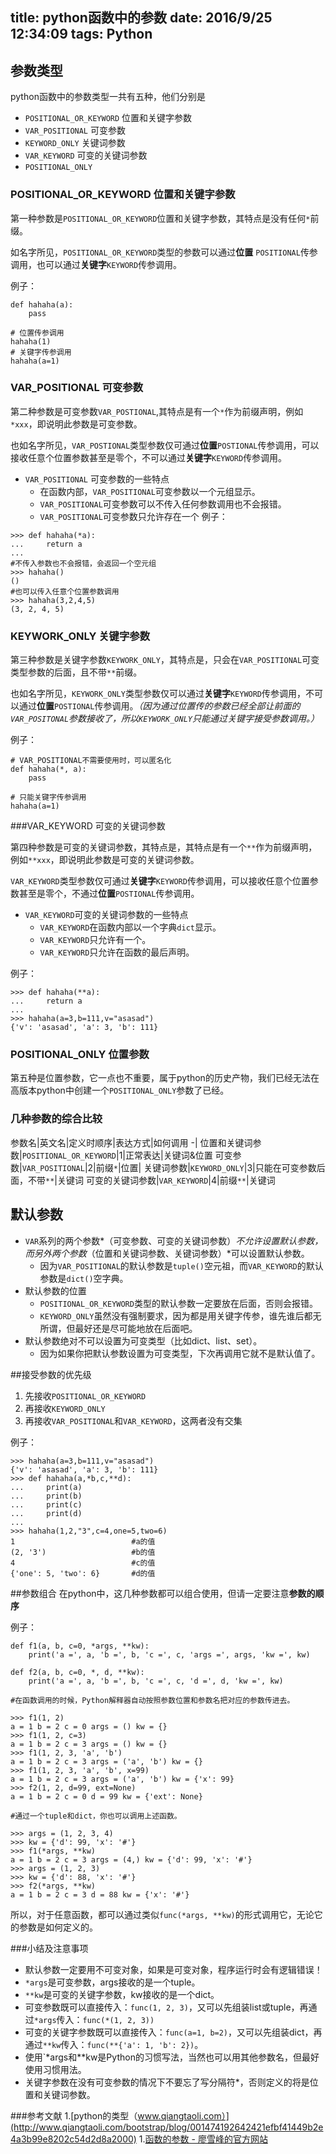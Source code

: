 ﻿title: python函数中的参数
date: 2016/9/25 12:34:09
tags: Python
---

## 参数类型
python函数中的参数类型一共有五种，他们分别是 

- `POSITIONAL_OR_KEYWORD` 位置和关键字参数
- `VAR_POSITIONAL` 可变参数
- `KEYWORD_ONLY` 关键词参数
-  `VAR_KEYWORD` 可变的关键词参数
-  `POSITIONAL_ONLY`

### POSITIONAL_OR_KEYWORD 位置和关键字参数

第一种参数是`POSITIONAL_OR_KEYWORD`位置和关键字参数，其特点是没有任何`*`前缀。

如名字所见，`POSITIONAL_OR_KEYWORD`类型的参数可以通过**位置** `POSITIONAL`传参调用，也可以通过**关键字**`KEYWORD`传参调用。

例子：
```
def hahaha(a): 
    pass

# 位置传参调用
hahaha(1)
# 关键字传参调用
hahaha(a=1)
```

### VAR_POSITIONAL 可变参数

第二种参数是可变参数`VAR_POSTIONAL`,其特点是有一个`*`作为前缀声明，例如`*xxx`，即说明此参数是可变参数。

也如名字所见，`VAR_POSTIONAL`类型参数仅可通过**位置**`POSTIONAL`传参调用，可以接收任意个位置参数甚至是零个，不可以通过**关键字**`KEYWORD`传参调用。

- `VAR_POSITIONAL` 可变参数的一些特点
  - 在函数内部，`VAR_POSITIONAL`可变参数以一个元组显示。
  - `VAR_POSITIONAL`可变参数可以不传入任何参数调用也不会报错。
  - `VAR_POSITIONAL`可变参数只允许存在一个
例子：
```
>>> def hahaha(*a):
...     return a
...
#不传入参数也不会报错，会返回一个空元组
>>> hahaha()
()
#也可以传入任意个位置参数调用
>>> hahaha(3,2,4,5)
(3, 2, 4, 5)
```

### KEYWORK_ONLY 关键字参数

第三种参数是关键字参数`KEYWORK_ONLY`，其特点是，只会在`VAR_POSITIONAL`可变类型参数的后面，且不带`**`前缀。

也如名字所见，`KEYWORK_ONLY`类型参数仅可以通过**关键字**`KEYWORD`传参调用，不可以通过**位置**`POSTIONAL`传参调用。*（因为通过位置传的参数已经全部让前面的`VAR_POSITONAL`参数接收了，所以`KEYWORK_ONLY`只能通过关键字接受参数调用。）*

例子：
```
# VAR_POSITIONAL不需要使用时，可以匿名化
def hahaha(*, a):
    pass

# 只能关键字传参调用
hahaha(a=1)
```
###VAR_KEYWORD 可变的关键词参数

第四种参数是可变的关键词参数，其特点是，其特点是有一个`**`作为前缀声明，例如`**xxx`，即说明此参数是可变的关键词参数。

`VAR_KEYWORD`类型参数仅可通过**关键字**`KEYWORD`传参调用，可以接收任意个位置参数甚至是零个，不通过**位置**`POSTIONAL`传参调用。

- `VAR_KEYWORD`可变的关键词参数的一些特点
  - `VAR_KEYWORD`在函数内部以一个字典`dict`显示。
  - `VAR_KEYWORD`只允许有一个。
  - `VAR_KEYWORD`只允许在函数的最后声明。

例子：
```
>>> def hahaha(**a):
...     return a
...
>>> hahaha(a=3,b=111,v="asasad")
{'v': 'asasad', 'a': 3, 'b': 111}
```

### POSITIONAL_ONLY 位置参数
第五种是位置参数，它一点也不重要，属于python的历史产物，我们已经无法在高版本python中创建一个`POSITIONAL_ONLY`参数了已经。

### 几种参数的综合比较

参数名|英文名|定义时顺序|表达方式|如何调用
-|
位置和关键词参数|`POSITIONAL_OR_KEYWORD`|1|正常表达|关键词&位置
可变参数|`VAR_POSITIONAL`|2|前缀`*`|位置|
关键词参数|`KEYWORD_ONLY`|3|只能在可变参数后面，不带`**`|关键词
可变的关键词参数|`VAR_KEYWORD`|4|前缀`**`|关键词

## 默认参数
- `VAR`系列的两个参数*（可变参数、可变的关键词参数）*不允许设置默认参数，而另外两个参数*（位置和关键词参数、关键词参数）*可以设置默认参数。
  - 因为`VAR_POSITIONAL`的默认参数是`tuple()`空元祖，而`VAR_KEYWORD`的默认参数是`dict()`空字典。
- 默认参数的位置
  - `POSITIONAL_OR_KEYWORD`类型的默认参数一定要放在后面，否则会报错。
  - `KEYWORD_ONLY`虽然没有强制要求，因为都是用关键字传参，谁先谁后都无所谓，但最好还是尽可能地放在后面吧。
- 默认参数绝对不可以设置为可变类型（比如dict、list、set）。
  - 因为如果你把默认参数设置为可变类型，下次再调用它就不是默认值了。


##接受参数的优先级
1. 先接收`POSITIONAL_OR_KEYWORD`
1. 再接收`KEYWORD_ONLY`
1. 再接收`VAR_POSITIONAL`和`VAR_KEYWORD`，这两者没有交集

例子：
```
>>> hahaha(a=3,b=111,v="asasad")
{'v': 'asasad', 'a': 3, 'b': 111}
>>> def hahaha(a,*b,c,**d):
...     print(a)
...     print(b)
...     print(c)
...     print(d)
...
>>> hahaha(1,2,"3",c=4,one=5,two=6)
1                          #a的值
(2, '3')                   #b的值
4                          #c的值
{'one': 5, 'two': 6}       #d的值
```

##参数组合 
在python中，这几种参数都可以组合使用，但请一定要注意**参数的顺序**

例子：
```
def f1(a, b, c=0, *args, **kw):
    print('a =', a, 'b =', b, 'c =', c, 'args =', args, 'kw =', kw)

def f2(a, b, c=0, *, d, **kw):
    print('a =', a, 'b =', b, 'c =', c, 'd =', d, 'kw =', kw)

#在函数调用的时候，Python解释器自动按照参数位置和参数名把对应的参数传进去。

>>> f1(1, 2)
a = 1 b = 2 c = 0 args = () kw = {}
>>> f1(1, 2, c=3)
a = 1 b = 2 c = 3 args = () kw = {}
>>> f1(1, 2, 3, 'a', 'b')
a = 1 b = 2 c = 3 args = ('a', 'b') kw = {}
>>> f1(1, 2, 3, 'a', 'b', x=99)
a = 1 b = 2 c = 3 args = ('a', 'b') kw = {'x': 99}
>>> f2(1, 2, d=99, ext=None)
a = 1 b = 2 c = 0 d = 99 kw = {'ext': None}

#通过一个tuple和dict，你也可以调用上述函数。

>>> args = (1, 2, 3, 4)
>>> kw = {'d': 99, 'x': '#'}
>>> f1(*args, **kw)
a = 1 b = 2 c = 3 args = (4,) kw = {'d': 99, 'x': '#'}
>>> args = (1, 2, 3)
>>> kw = {'d': 88, 'x': '#'}
>>> f2(*args, **kw)
a = 1 b = 2 c = 3 d = 88 kw = {'x': '#'}
```
所以，对于任意函数，都可以通过类似`func(*args, **kw)`的形式调用它，无论它的参数是如何定义的。

###小结及注意事项
- 默认参数一定要用不可变对象，如果是可变对象，程序运行时会有逻辑错误！
- `*args`是可变参数，args接收的是一个tuple。
- `**kw`是可变的关键字参数，kw接收的是一个dict。
- 可变参数既可以直接传入：`func(1, 2, 3)`，又可以先组装list或tuple，再通过`*args`传入：`func(*(1, 2, 3))`
- 可变的关键字参数既可以直接传入：`func(a=1, b=2)`，又可以先组装dict，再通过`**kw`传入：`func(**{'a': 1, 'b': 2})`。
- 使用`*args和**kw是Python的习惯写法，当然也可以用其他参数名，但最好使用习惯用法。
- 关键字参数在没有可变参数的情况下不要忘了写分隔符*，否则定义的将是位置和关键词参数。

###参考文献
1.[python的类型（www.qiangtaoli.com）](http://www.qiangtaoli.com/bootstrap/blog/001474192642421efbf41449b2e4a3b99e8202c54d2d8a2000)
1.[函数的参数 - 廖雪峰的官方网站](http://www.liaoxuefeng.com/wiki/0014316089557264a6b348958f449949df42a6d3a2e542c000/001431752945034eb82ac80a3e64b9bb4929b16eeed1eb9000#0)

    







